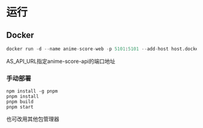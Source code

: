 # 运行

## Docker

```python
docker run -d --name anime-score-web -p 5101:5101 --add-host host.docker.internal:host-gateway -e AS_API_URL=http://host.docker.internal:5100 stellatezero/anime-score-web
```

 AS_API_URL指定anime-score-api的端口地址

### 手动部署

```shell
npm install -g pnpm
pnpm install
pnpm build
pnpm start
```

也可改用其他包管理器
